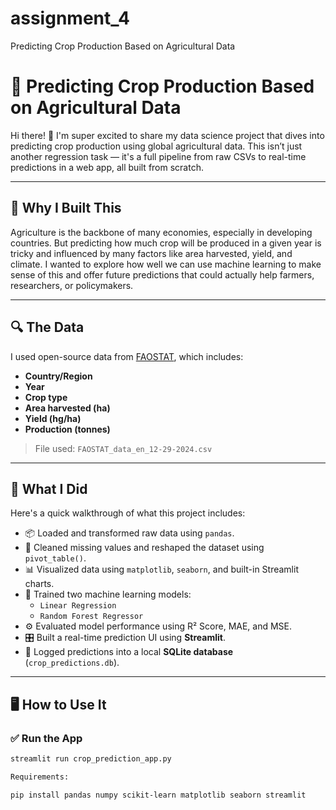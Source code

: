 # assignment_4
Predicting Crop Production Based on Agricultural Data
# 🌾 Predicting Crop Production Based on Agricultural Data

Hi there! 👋 I'm super excited to share my data science project that dives into predicting crop production using global agricultural data. This isn’t just another regression task — it's a full pipeline from raw CSVs to real-time predictions in a web app, all built from scratch.

---

## 🚜 Why I Built This

Agriculture is the backbone of many economies, especially in developing countries. But predicting how much crop will be produced in a given year is tricky and influenced by many factors like area harvested, yield, and climate. I wanted to explore how well we can use machine learning to make sense of this and offer future predictions that could actually help farmers, researchers, or policymakers.

---

## 🔍 The Data

I used open-source data from [FAOSTAT](https://www.fao.org/faostat/en/), which includes:

- **Country/Region**
- **Year**
- **Crop type**
- **Area harvested (ha)**
- **Yield (hg/ha)**
- **Production (tonnes)**

> File used: `FAOSTAT_data_en_12-29-2024.csv`

---

## 🧠 What I Did

Here's a quick walkthrough of what this project includes:

- 📦 Loaded and transformed raw data using `pandas`.
- 🧹 Cleaned missing values and reshaped the dataset using `pivot_table()`.
- 📊 Visualized data using `matplotlib`, `seaborn`, and built-in Streamlit charts.
- 🤖 Trained two machine learning models:
  - `Linear Regression`
  - `Random Forest Regressor`
- ⚙️ Evaluated model performance using R² Score, MAE, and MSE.
- 🎛 Built a real-time prediction UI using **Streamlit**.
- 💾 Logged predictions into a local **SQLite database** (`crop_predictions.db`).

---

## 🖥 How to Use It

### ✅ Run the App

```bash
streamlit run crop_prediction_app.py

Requirements:

pip install pandas numpy scikit-learn matplotlib seaborn streamlit

